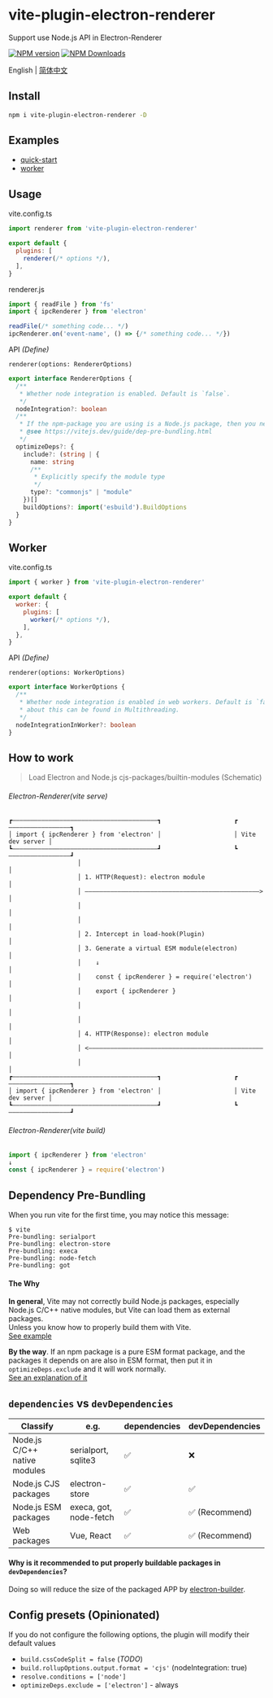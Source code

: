 # vite-plugin-electron-renderer

Support use Node.js API in Electron-Renderer

[![NPM version](https://img.shields.io/npm/v/vite-plugin-electron-renderer.svg)](https://npmjs.org/package/vite-plugin-electron-renderer)
[![NPM Downloads](https://img.shields.io/npm/dm/vite-plugin-electron-renderer.svg)](https://npmjs.org/package/vite-plugin-electron-renderer)

English | [简体中文](https://github.com/electron-vite/vite-plugin-electron-renderer/blob/main/README.zh-CN.md)

## Install

```sh
npm i vite-plugin-electron-renderer -D
```

## Examples

- [quick-start](https://github.com/electron-vite/vite-plugin-electron-renderer/tree/main/examples/quick-start)
- [worker](https://github.com/electron-vite/vite-plugin-electron-renderer/tree/main/examples/worker)

## Usage

vite.config.ts

```js
import renderer from 'vite-plugin-electron-renderer'

export default {
  plugins: [
    renderer(/* options */),
  ],
}
```

renderer.js

```ts
import { readFile } from 'fs'
import { ipcRenderer } from 'electron'

readFile(/* something code... */)
ipcRenderer.on('event-name', () => {/* something code... */})
```

API *(Define)*

`renderer(options: RendererOptions)`

```ts
export interface RendererOptions {
  /**
   * Whether node integration is enabled. Default is `false`.
   */
  nodeIntegration?: boolean
  /**
   * If the npm-package you are using is a Node.js package, then you need to Pre Bundling it.
   * @see https://vitejs.dev/guide/dep-pre-bundling.html
   */
  optimizeDeps?: {
    include?: (string | {
      name: string
      /**
       * Explicitly specify the module type
       */
      type?: "commonjs" | "module"
    })[]
    buildOptions?: import('esbuild').BuildOptions
  }
}
```

## Worker

vite.config.ts

```js
import { worker } from 'vite-plugin-electron-renderer'

export default {
  worker: {
    plugins: [
      worker(/* options */),
    ],
  },
}
```

API *(Define)*

`renderer(options: WorkerOptions)`

```ts
export interface WorkerOptions {
  /**
   * Whether node integration is enabled in web workers. Default is `false`. More
   * about this can be found in Multithreading.
   */
  nodeIntegrationInWorker?: boolean
}
```

## How to work

> Load Electron and Node.js cjs-packages/builtin-modules (Schematic)

###### Electron-Renderer(vite serve)

```
┏————————————————————————————————————————┓                    ┏—————————————————┓
│ import { ipcRenderer } from 'electron' │                    │ Vite dev server │
┗————————————————————————————————————————┛                    ┗—————————————————┛
                   │                                                   │
                   │ 1. HTTP(Request): electron module                 │
                   │ ————————————————————————————————————————————————> │
                   │                                                   │
                   │                                                   │
                   │ 2. Intercept in load-hook(Plugin)                 │
                   │ 3. Generate a virtual ESM module(electron)        │
                   │    ↓                                              │
                   │    const { ipcRenderer } = require('electron')    │
                   │    export { ipcRenderer }                         │
                   │                                                   │
                   │                                                   │
                   │ 4. HTTP(Response): electron module                │
                   │ <———————————————————————————————————————————————— │
                   │                                                   │
┏————————————————————————————————————————┓                    ┏—————————————————┓
│ import { ipcRenderer } from 'electron' │                    │ Vite dev server │
┗————————————————————————————————————————┛                    ┗—————————————————┛
```

###### Electron-Renderer(vite build)

```js
import { ipcRenderer } from 'electron'
↓
const { ipcRenderer } = require('electron')
```

## Dependency Pre-Bundling

When you run vite for the first time, you may notice this message:

```log
$ vite
Pre-bundling: serialport
Pre-bundling: electron-store
Pre-bundling: execa
Pre-bundling: node-fetch
Pre-bundling: got
```

#### The Why

**In general**, Vite may not correctly build Node.js packages, especially Node.js C/C++ native modules, but Vite can load them as external packages.  
Unless you know how to properly build them with Vite.  
[See example](https://github.com/electron-vite/vite-plugin-electron/blob/14684ba108beec305edf4c9d8865527f6508f987/examples/nodeIntegration/vite.config.ts#L17-L26)

**By the way**. If an npm package is a pure ESM format package, and the packages it depends on are also in ESM format, then put it in `optimizeDeps.exclude` and it will work normally.  
[See an explanation of it](https://github.com/electron-vite/vite-plugin-electron/blob/14684ba108beec305edf4c9d8865527f6508f987/examples/nodeIntegration/vite.config.ts#L36-L39)

## `dependencies` vs `devDependencies`

<table>
  <thead>
    <th>Classify</th>
    <th>e.g.</th>
    <th>dependencies</th>
    <th>devDependencies</th>
  </thead>
  <tbody>
    <tr>
      <td>Node.js C/C++ native modules</td>
      <td>serialport, sqlite3</td>
      <td>✅</td>
      <td>❌</td>
    </tr>
    <tr>
      <td>Node.js CJS packages</td>
      <td>electron-store</td>
      <td>✅</td>
      <td>✅</td>
    </tr>
    <tr>
      <td>Node.js ESM packages</td>
      <td>execa, got, node-fetch</td>
      <td>✅</td>
      <td>✅ (Recommend)</td>
    </tr>
    <tr>
      <td>Web packages</td>
      <td>Vue, React</td>
      <td>✅</td>
      <td>✅ (Recommend)</td>
    </tr>
  </tbody>
</table>

#### Why is it recommended to put properly buildable packages in `devDependencies`?

Doing so will reduce the size of the packaged APP by [electron-builder](https://github.com/electron-userland/electron-builder).

## Config presets (Opinionated)

If you do not configure the following options, the plugin will modify their default values

- `build.cssCodeSplit = false` (*TODO*)
- `build.rollupOptions.output.format = 'cjs'` (nodeIntegration: true)
- `resolve.conditions = ['node']`
- `optimizeDeps.exclude = ['electron']` - always
